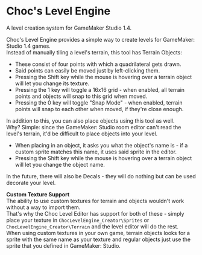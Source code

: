 # Choc's Level Engine  
A level creation system for GameMaker Studio 1.4.  


Choc's Level Engine provides a simple way to create levels for GameMaker: Studio 1.4 games.  
Instead of manually tiling a level's terrain, this tool has Terrain Objects: 
+ These consist of four points with which a quadrilateral gets drawn.
+ Said points can easily be moved just by left-clicking them.
+ Pressing the Shift key while the mouse is hovering over a terrain object will let you change its texture.
+ Pressing the 1 key will toggle a 16x16 grid - when enabled, all terrain points and objects will snap to this grid when moved.
+ Pressing the 0 key will toggle "Snap Mode" - when enabled, terrain points will snap to each other when moved, if they're close enough.

In addition to this, you can also place objects using this tool as well.  
Why? Simple: since the GameMaker: Studio room editor can't read the level's terrain, it'd be difficult to place objects into your level.
+ When placing in an object, it asks you what the object's name is - if a custom sprite matches this name, it uses said sprite in the editor.
+ Pressing the Shift key while the mouse is hovering over a terrain object will let you change the object name.

In the future, there will also be Decals - they will do nothing but can be used decorate your level.


**Custom Texture Support**  
The ability to use custom textures for terrain and objects wouldn't work without a way to import them.  
That's why the Choc Level Editor has support for both of these - simply place your texture in `ChocLevelEngine_Creator\Sprites` or `ChocLevelEngine_Creator\Terrain` and the level editor will do the rest.  
When using custom textures in your own game, terrain objects looks for a sprite with the same name as your texture and regular objects just use the sprite that you defined in GameMaker: Studio.
